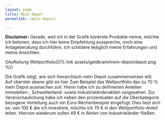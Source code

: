 ```yaml
---
layout: page
title: Mein Depot
permalink: /mein-depot/

---
```




**Disclaimer:** Gerade, weil ich in der Grafik konkrete Produkte nenne, möchte ich betonen, dass ich hier keine Empfehlung ausspreche, noch eine Anlageberatung durchführe. Ich schildere lediglich meine Erfahrungen und meine Ansichten.

![Aufteilung Weltportfolio]({% link assets/geldkram/mein-depot/depot.png %})

Die Grafik zeigt, wie sich hierarchisch mein Depot zusammensetzen will. Auf oberster ebene gibt es hier Zum Beispiel das Weltportfolio das zu 70 % mein Depot ausmachen soll. Hierin habe ich zu definierten Anteilen Immobilien-, Schwellenland- sowie Industrieländeraktien vorgesehen. Zur Veranschaulichung habe ich neben den prozentualen auf die Oberkategorie bezogene Verteilung auch ein Euro-Rechenbeispiel eingefügt. Dies liest sich so: von 100 € die ich investiere, möchte ich 70 € in den Weltportfolio-Anteil leiten. Hiervon wiederum sollen 49 € in Aktien von Industrieländer fließen.


